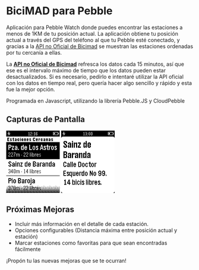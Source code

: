 # BiciMAD para Pebble

Aplicación para Pebble Watch donde puedes encontrar las estaciones a menos de 1KM de tu posición actual. La aplicación obtiene tu posición actual a través del GPS del teléfono al que tu Pebble esté conectado, y gracias a la [API no Oficial de Bicimad](https://github.com/cicloon/bicimad-api) se muestran las estaciones ordenadas por tu cercanía a ellas.

La [**API no Oficial de Bicimad**](https://github.com/cicloon/bicimad-api) refresca los datos cada 15 minutos, así que ese es el intervalo máximo de tiempo que los datos pueden estar desactualizados. Si es necesario, pedírlo e intentaré utilizar la API oficial con los datos en tiempo real, pero quería hacer algo sencillo y rápido y esta fue la mejor opción.

Programada en Javascript, utilizando la librería Pebble.JS y CloudPebble

**Capturas de Pantalla**
--------------------
![Screenshot #1](https://raw.githubusercontent.com/jesusbotella/PebbleBiciMAD/master/screenshots/pebble_main.png?token=AEHp8L1lSvRjQ1kdOQE7IrJuNGAcFb1Oks5V8WUKwA%3D%3D) ![Screenshot #2](https://github.com/jesusbotella/PebbleBiciMAD/blob/master/screenshots/pebble_detail.png?raw=true)

**Próximas Mejoras**
--------------------

- Incluir más información en el detalle de cada estación.
- Opciones configurables (Distancia máxima entre posición actual y estación)
- Marcar estaciones como favoritas para que sean encontradas fácilmente

¡Propón tu las nuevas mejoras que se te ocurran!
